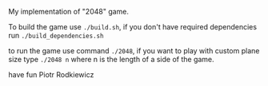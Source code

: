 My implementation of "2048" game.

To build the game use ```./build.sh```, if you don't have required dependencies run ```./build_dependencies.sh```

to run the game use command ```./2048```, if you want to play with custom plane size type ```./2048 n``` where n is the length of a side of the game.

have fun
Piotr Rodkiewicz
